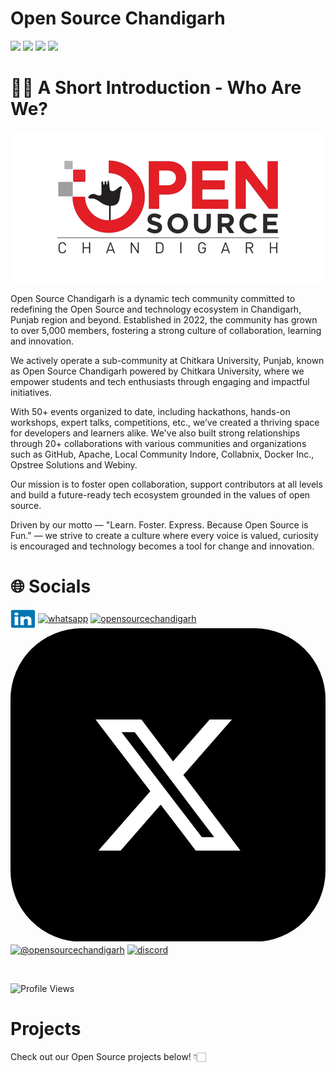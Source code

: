 # Open Source Chandigarh 
<p>
  <img src="https://img.shields.io/badge/Learn -✨-ff0000"/>
  <img src="https://img.shields.io/badge/Foster -✨-ff0000"/>
  <img src="https://img.shields.io/badge/Express -✨-ff0000"/>
  <img src="https://img.shields.io/badge/Open Source is Fun-❤️-white"/>
</p>


# 🙋‍♀️ A Short Introduction - Who Are We?
<div align="center">
  <img src="./Images/osc-logo-new.png" alt="O-S-C" />
</div>

Open Source Chandigarh is a dynamic tech community committed to redefining the Open Source and technology ecosystem in Chandigarh, Punjab region and beyond. Established in 2022, the community has grown to over 5,000 members, fostering a strong culture of collaboration, learning and innovation.

We actively operate a sub-community at Chitkara University, Punjab, known as Open Source Chandigarh powered by Chitkara University, where we empower students and tech enthusiasts through engaging and impactful initiatives.

With 50+ events organized to date, including hackathons, hands-on workshops, expert talks, competitions, etc., we’ve created a thriving space for developers and learners alike. We've also built strong relationships through 20+ collaborations with various communities and organizations such as GitHub, Apache, Local Community Indore, Collabnix, Docker Inc., Opstree Solutions and Webiny.

Our mission is to foster open collaboration, support contributors at all levels and build a future-ready tech ecosystem grounded in the values of open source.

Driven by our motto — "Learn. Foster. Express. Because Open Source is Fun." — we strive to create a culture where every voice is valued, curiosity is encouraged and technology becomes a tool for change and innovation.

# 🌐 Socials
<p align="left">
<a href="https://www.linkedin.com/company/open-source-chandigarh/" target="_blank"><img align="center" src="https://raw.githubusercontent.com/devicons/devicon/ca28c779441053191ff11710fe24a9e6c23690d6/icons/linkedin/linkedin-original.svg" height="30" width="40" /></a>
<a href="https://www.whatsapp.com/channel/0029Va5VPcs42Dcg5T1vaB12" target="_blank"><img align="center" src="https://raw.githubusercontent.com/rahuldkjain/github-profile-readme-generator/master/src/images/icons/Social/whatsapp.svg" alt="whatsapp" height="30" width="40" /></a>
<a href="https://www.instagram.com/opensourcechandigarh/" target="_blank"><img align="center" src="https://raw.githubusercontent.com/rahuldkjain/github-profile-readme-generator/master/src/images/icons/Social/instagram.svg" alt="opensourcechandigarh" height="30" width="40" /></a>
<a href="https://x.com/OSChandigarh" target="_blank">
  <svg xmlns="http://www.w3.org/2000/svg" shape-rendering="geometricPrecision" text-rendering="geometricPrecision" image-rendering="optimizeQuality" fill-rule="evenodd" clip-rule="evenodd" viewBox="0 0 512 509.64"><rect width="512" height="509.64" rx="115.61" ry="115.61"/><path fill="#fff" fill-rule="nonzero" d="M323.74 148.35h36.12l-78.91 90.2 92.83 122.73h-72.69l-56.93-74.43-65.15 74.43h-36.14l84.4-96.47-89.05-116.46h74.53l51.46 68.04 59.53-68.04zm-12.68 191.31h20.02l-129.2-170.82H180.4l130.66 170.82z"/></svg>
</a>
<a href="https://www.youtube.com/@opensourcechandigarh" target="_blank"><img align="center" src="https://raw.githubusercontent.com/rahuldkjain/github-profile-readme-generator/master/src/images/icons/Social/youtube.svg" alt="@opensourcechandigarh" height="30" width="40" /></a>
<a href="https://discord.gg/CqD6HY732h" target="_blank"><img align="center" src="https://raw.githubusercontent.com/rahuldkjain/github-profile-readme-generator/master/src/images/icons/Social/discord.svg" alt="discord" height="30" width="40" /></a>
</p>

<br>

<p align="left">
  <img src="https://komarev.com/ghpvc/?username=Open-Source-Chandigarh&label=Profile%20views&color=ff0000&style=flat" alt="Profile Views" />
</p>

# Projects
Check out our Open Source projects below! 👇🏻
